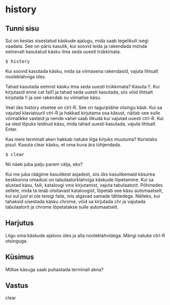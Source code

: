 # history

## Tunni sisu

Sul on kestas sisestatud käskude ajalugu, mida saab tegelikult isegi vaadata. See on päris kasulik, kui soovid leida ja rakendada mõnda eelnevalt kasutatud käsku ilma seda uuesti trükkimata.

<pre>$ history</pre>

Kui soovid kasutada käsku, mida sa viimasena rakendasid, vajuta lihtsalt nooleklahviga üles.

Tahad kasutada eelmist käsku ilma seda uuesti trükkimata? Kasuta !!. Kui kirjutasid enne cat fail1 ja tahad seda uuesti kasutada, siis võid lihtsalt kirjutada !! ja see rakendab su viimatise käsu.

Veel üks history otsetee on ctrl-R. See on tagurpidine otsingu käsk. Kui sa vajutad klaviatuuril ctrl-R ja hakkad kirjutama osa käsust, näitab see sulle võimalikke vasteid ja nende vahel saab liikuda kui vajutad uuesti ctrl-R. Kui sa oled lõpuks leidnud käsu, mida tahad uuesti kasutada, vajuta lihtsalt Enter.

Kas meie terminali aken hakkab natuke liiga kirjuks muutuma? Koristaks pisut. Kasuta clear käsku, et oma kuva ära tühjendada.

<pre>$ clear</pre>

Nii näeb juba palju parem välja, eks?

Kui me juba räägime kasulikest asjadest, siis üks kasulikemaid käsurea keskkonna omadusi on tabulaatorklahviga käskude lõpetamine. Kui sa alustad käsu, faili, kataloogi vms kirjutamist, vajuta tabulaatorit. Põhinedes sellele, mida ta leiab otsitavast kataloogist, lõpetab see käsu automaatselt, kui sul just ei ole teisigi faile, mis algavad samade tähtedega. Näiteks, kui tahaksid sisestada käsku chrome, võid sa kirjutada chr ja vajutada tabulaatorit ja chrome lõpetatakse sulle automaatselt.

## Harjutus

Liigu oma käskude ajaloos üles ja alla nooleklahvidega. Mängi natuke ctrl-R otsinguga.

## Küsimus

Millise käsuga saab puhastada terminali akna?

## Vastus

clear
